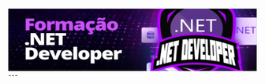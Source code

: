 <img align="right" src="https://raw.githubusercontent.com/alexklenio/DIO-dotnet-developer/main/imagens/Untitled-1.png" width=""/>   ---